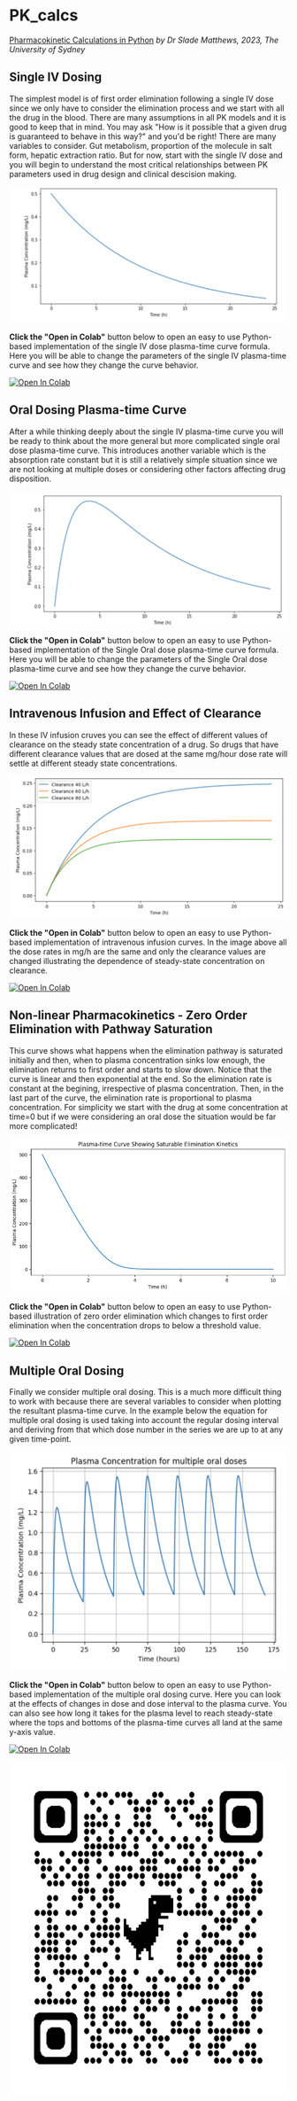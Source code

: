 # PK_calcs
[Pharmacokinetic Calculations in Python](https://sladem-tox.github.io/PK_calcs/)
    *by Dr Slade Matthews, 2023, The University of Sydney*


## Single IV Dosing
The simplest model is of first order elimination following a single IV dose since we only have to consider the elimination process and we start with all the drug in the blood. There are many assumptions in all PK models and it is good to keep that in mind. You may ask "How is it possible that a given drug is guaranteed to behave in this way?" and you'd be right! There are many variables to consider. Gut metabolism, proportion of the molecule in salt form, hepatic extraction ratio. But for now, start with the single IV dose and you will begin to understand the most critical relationships between PK parameters used in drug design and clinical descision making.

![Single IV Dose Curve](docs/assets/img/SingleIV_curve.png)

**Click the "Open in Colab"** button below to open an easy to use Python-based implementation of the single IV dose plasma-time curve formula. Here you will be able to change the parameters of the single IV plasma-time curve and see how they change the curve behavior.

<a href="https://colab.research.google.com/github/sladem-tox/PK_calcs/blob/main/PlasmaTime_SingleIV.ipynb" target="_blank">
    <img src="https://colab.research.google.com/assets/colab-badge.svg" alt="Open In Colab" style="width: 200px; height: auto;">
</a>

## Oral Dosing Plasma-time Curve
After a while thinking deeply about the single IV plasma-time curve you will be ready to think about the more general but more complicated single oral dose plasma-time curve. This introduces another variable which is the absorption rate constant but it is still a relatively simple situation since we are not looking at multiple doses or considering other factors affecting drug disposition.

![Single Oral Dose Curve](docs/assets/img/SingleOralDose.png)

**Click the "Open in Colab"** button below to open an easy to use Python-based implementation of the Single Oral dose plasma-time curve formula. Here you will be able to change the parameters of the Single Oral dose plasma-time curve and see how they change the curve behavior.

<a href="https://colab.research.google.com/github/sladem-tox/PK_calcs/blob/main/SingleOralDose.ipynb" target="_blank">
    <img src="https://colab.research.google.com/assets/colab-badge.svg" alt="Open In Colab" style="width: 200px; height: auto;">
</a>


## Intravenous Infusion and Effect of Clearance
In these IV infusion cruves you can see the effect of different values of clearance on the steady state concentration of a drug. So drugs that have different clearance values that are dosed at the same mg/hour dose rate will settle at different steady state concentrations.

![Intravenous Infusion Curves](docs/assets/img/IV_infusion.png)

**Click the "Open in Colab"** button below to open an easy to use Python-based implementation of intravenous infusion curves. In the image above all the dose rates in mg/h are the same and only the clearance values are changed illustrating the dependence of steady-state concentration on clearance.

<a href="https://colab.research.google.com/github/sladem-tox/PK_calcs/blob/main/Infusion_curves.ipynb" target="_blank">
    <img src="https://colab.research.google.com/assets/colab-badge.svg" alt="Open In Colab" style="width: 200px; height: auto;">
</a>

## Non-linear Pharmacokinetics - Zero Order Elimination with Pathway Saturation
This curve shows what happens when the elimination pathway is saturated initially and then, when to plasma concentration sinks low enough, the elimination returns to first order and starts to slow down. Notice that the curve is linear and then exponential at the end. So the elimination rate is constant at the begining, irrespective of plasma concentration. Then, in the last part of the curve, the elimination rate is proportional to plasma concentration. For simplicity we start with the drug at some concentration at time=0 but if we were considering an oral dose the situation would be far more complicated!

![Zero Order Elimination](docs/assets/img/NonLinearPK.png)

**Click the "Open in Colab"** button below to open an easy to use Python-based illustration of zero order elimination which changes to first order elimination when the concentration drops to below a threshold value.

<a href="https://colab.research.google.com/github/sladem-tox/PK_calcs/blob/main/ZeroOrderElimination.ipynb" target="_blank">
    <img src="https://colab.research.google.com/assets/colab-badge.svg" alt="Open In Colab" style="width: 200px; height: auto;">
</a>

## Multiple Oral Dosing
Finally we consider multiple oral dosing. This is a much more difficult thing to work with because there are several variables to consider when plotting the resultant plasma-time curve. In the example below the equation for multiple oral dosing is used taking into account the regular dosing interval and deriving from that which dose number in the series we are up to at any given time-point.

![Multiple Oral Dosing](docs/assets/img/MultipleOralDose.png)

**Click the "Open in Colab"** button below to open an easy to use Python-based implementation of the multiple oral dosing curve. Here you can look at the effects of changes in dose and dose interval to the plasma curve. You can also see how long it takes for the plasma level to reach steady-state where the tops and bottoms of the plasma-time curves all land at the same y-axis value.

<a href="https://colab.research.google.com/github/sladem-tox/PK_calcs/blob/main/MultipleOralDose.ipynb" target="_blank">
    <img src="https://colab.research.google.com/assets/colab-badge.svg" alt="Open In Colab" style="width: 200px; height: auto;">
</a>

<p>
<img src="qrcode_sladem-tox.github.io.png" alt="QRcode" width="600" height="600">
</p>


